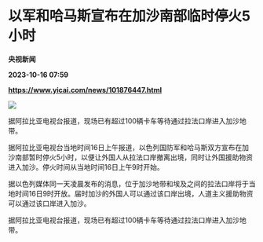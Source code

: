 # 以军和哈马斯宣布在加沙南部临时停火5小时
**央视新闻**

**2023-10-16 07:59**

**https://www.yicai.com/news/101876447.html**

![](https://imgcdn.yicai.com/uppics/slides/2023/10/1bbb8a217b0ed241ae6f01d7999ee14a.jpg)

据阿拉比亚电视台报道，现场已有超过100辆卡车等待通过拉法口岸进入加沙地带。

据阿拉比亚电视台当地时间16日上午报道，以色列国防军和哈马斯双方宣布在加沙南部暂时停火5小时，以便让外国人从拉法口岸撤离出境，同时让外国援助物资进入加沙。停火时间从当地时间16日上午9时开始。

据以色列媒体同一天凌晨发布的消息，位于加沙地带和埃及之间的拉法口岸将于当地时间16日9时开放。届时加沙的外国人可以通过该口岸出境，人道主义援助物资可以通过该口岸进入加沙。

据阿拉比亚电视台报道，现场已有超过100辆卡车等待通过拉法口岸进入加沙地带。